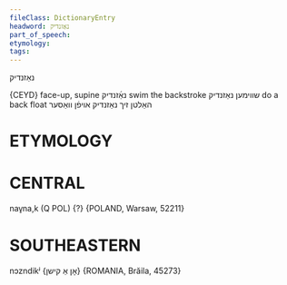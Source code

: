 ```yaml
---
fileClass: DictionaryEntry
headword: נאַזנדיק
part_of_speech: 
etymology: 
tags: 
---
```

נאַזנדיק

{CEYD}
face-up, supine נאַ֜זנדיק
swim the backstroke שווימען נאַזנדיק
do a back float האַלטן זיך נאַזנדיק אױפֿן וואַסער

ETYMOLOGY
===========

CENTRAL
========

nav̥na,k  (Q POL) {?} {POLAND, Warsaw, 52211}

SOUTHEASTERN
==============

nɔzndikʲ {אָן אַ קישן} {ROMANIA, Brăila, 45273}
